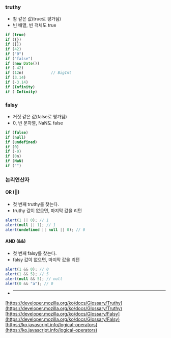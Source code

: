 ### truthy

- 참 같은 값(true로 평가됨)
- 빈 배열, 빈 객체도 true

```js
if (true)
if ({})
if ([])
if (42)
if ("0")
if ("false")
if (new Date())
if (-42)
if (12n)            // BigInt
if (3.14)
if (-3.14)
if (Infinity)
if (-Infinity)
```

### falsy

- 거짓 같은 값(false로 평가됨)
- 0, 빈 문자열, NaN도 false

```js
if (false)
if (null)
if (undefined)
if (0)
if (-0)
if (0n)
if (NaN)
if ("")
```

### 논리연산자

#### OR (||)

- 첫 번째 truthy를 찾는다.
- truthy 값이 없으면, 마지막 값을 리턴

```js
alert(1 || 0); // 1
alert(null || 1); // 1
alert(undefined || null || 0); // 0
```

#### AND (&&)

- 첫 번째 falsy를 찾는다.
- falsy 값이 없으면, 마지막 값을 리턴

```js
alert(1 && 0); // 0
alert(1 && 5); // 5
alert(null && 5); // null
alert(0 && "a"); // 0
```

- ***

[https://developer.mozilla.org/ko/docs/Glossary/Truthy](https://developer.mozilla.org/ko/docs/Glossary/Truthy)
[https://developer.mozilla.org/ko/docs/Glossary/Falsy](https://developer.mozilla.org/ko/docs/Glossary/Falsy)
[https://ko.javascript.info/logical-operators](https://ko.javascript.info/logical-operators)
